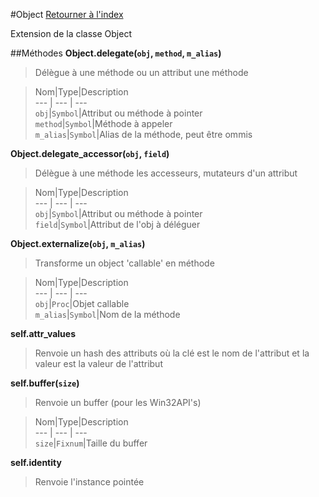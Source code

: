 #Object
[Retourner à l'index](README.md)

Extension de la classe Object

##Méthodes
**Object.delegate(`obj`, `method`, `m_alias`)**

> Délègue à une méthode ou un attribut une méthode  
  
> Nom|Type|Description  
--- | --- | ---  
`obj`|`Symbol`|Attribut ou méthode à pointer  
`method`|`Symbol`|Méthode à appeler  
`m_alias`|`Symbol`|Alias de la méthode, peut être ommis  
  




**Object.delegate_accessor(`obj`, `field`)**

> Délègue à une méthode les accesseurs, mutateurs d'un attribut  
  
> Nom|Type|Description  
--- | --- | ---  
`obj`|`Symbol`|Attribut ou méthode à pointer  
`field`|`Symbol`|Attribut de l'obj à déléguer  
  




**Object.externalize(`obj`, `m_alias`)**

> Transforme un object 'callable' en méthode  
  
> Nom|Type|Description  
--- | --- | ---  
`obj`|`Proc`|Objet callable  
`m_alias`|`Symbol`|Nom de la méthode  
  




**self.attr_values**

> Renvoie un hash des attributs où la clé est le nom de l'attribut
                            et la valeur est la valeur de l'attribut  
  
>   




**self.buffer(`size`)**

> Renvoie un buffer (pour les Win32API's)  
  
> Nom|Type|Description  
--- | --- | ---  
`size`|`Fixnum`|Taille du buffer  
  




**self.identity**

> Renvoie l'instance pointée  
  
>   





